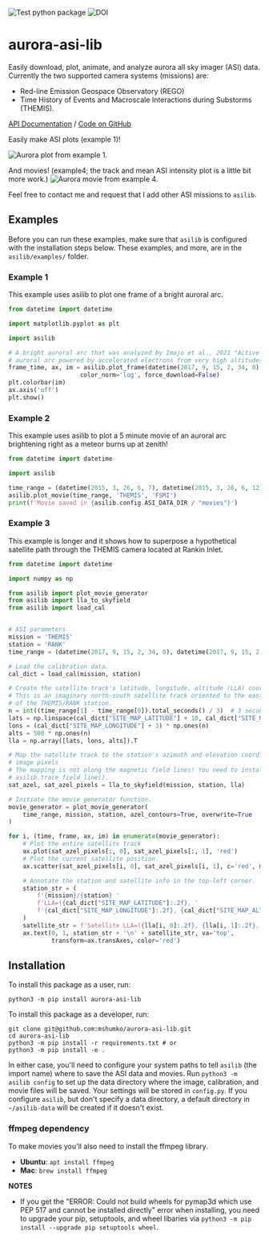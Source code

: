 ![Test python package](https://github.com/mshumko/aurora-asi-lib/workflows/Test%20python%20package/badge.svg) ![DOI](https://zenodo.org/badge/DOI/10.5281/zenodo.4746447.svg)

# aurora-asi-lib
Easily download, plot, animate, and analyze aurora all sky imager (ASI) data. Currently the two supported camera systems (missions) are: 
* Red-line Emission Geospace Observatory (REGO)
* Time History of Events and Macroscale Interactions during Substorms (THEMIS).

[API Documentation](https://aurora-asi-lib.readthedocs.io/) / [Code on GitHub](https://github.com/mshumko/aurora-asi-lib)


Easily make ASI plots (example 1)!

![Aurora plot from example 1.](https://github.com/mshumko/aurora-asi-lib/blob/main/images/example_1.png?raw=true)

And movies! (example4; the track and mean ASI intensity plot is a little bit more work.)
![Aurora movie from example 4.](https://github.com/mshumko/aurora-asi-lib/blob/main/images/20170915_023400_023557_themis_rank.gif?raw=true)

Feel free to contact me and request that I add other ASI missions to `asilib`.

## Examples
Before you can run these examples, make sure that `asilib` is configured with the installation steps below. These examples, and more, are in the `asilib/examples/` folder.

### Example 1
This example uses asilib to plot one frame of a bright auroral arc.
```python
from datetime import datetime

import matplotlib.pyplot as plt

import asilib

# A bright auroral arc that was analyzed by Imajo et al., 2021 "Active 
# auroral arc powered by accelerated electrons from very high altitudes"
frame_time, ax, im = asilib.plot_frame(datetime(2017, 9, 15, 2, 34, 0), 'THEMIS', 'RANK', 
                    color_norm='log', force_download=False)
plt.colorbar(im)
ax.axis('off')
plt.show()
```

### Example 2
This example uses asilib to plot a 5 minute movie of an auroral arc brightening right as a meteor burns up at zenith!

```python
from datetime import datetime

import asilib

time_range = (datetime(2015, 3, 26, 6, 7), datetime(2015, 3, 26, 6, 12))
asilib.plot_movie(time_range, 'THEMIS', 'FSMI')
print(f'Movie saved in {asilib.config.ASI_DATA_DIR / "movies"}')
```

### Example 3
This example is longer and it shows how to superpose a hypothetical satellite path through the THEMIS camera located at Rankin Inlet.

```python
from datetime import datetime

import numpy as np

from asilib import plot_movie_generator
from asilib import lla_to_skyfield
from asilib import load_cal


# ASI parameters
mission = 'THEMIS'
station = 'RANK'
time_range = (datetime(2017, 9, 15, 2, 34, 0), datetime(2017, 9, 15, 2, 36, 0))

# Load the calibration data.
cal_dict = load_cal(mission, station)

# Create the satellite track's latitude, longitude, altitude (LLA) coordinates.
# This is an imaginary north-south satellite track oriented to the east
# of the THEMIS/RANK station.
n = int((time_range[1] - time_range[0]).total_seconds() / 3)  # 3 second cadence.
lats = np.linspace(cal_dict["SITE_MAP_LATITUDE"] + 10, cal_dict["SITE_MAP_LATITUDE"] - 10, n)
lons = (cal_dict["SITE_MAP_LONGITUDE"] + 3) * np.ones(n)
alts = 500 * np.ones(n)
lla = np.array([lats, lons, alts]).T

# Map the satellite track to the station's azimuth and elevation coordinates as well as the
# image pixels
# The mapping is not along the magnetic field lines! You need to install IRBEM and then use
# asilib.trace_field_line().
sat_azel, sat_azel_pixels = lla_to_skyfield(mission, station, lla)

# Initiate the movie generator function.
movie_generator = plot_movie_generator(
    time_range, mission, station, azel_contours=True, overwrite=True
)

for i, (time, frame, ax, im) in enumerate(movie_generator):
    # Plot the entire satellite track
    ax.plot(sat_azel_pixels[:, 0], sat_azel_pixels[:, 1], 'red')
    # Plot the current satellite position.
    ax.scatter(sat_azel_pixels[i, 0], sat_azel_pixels[i, 1], c='red', marker='x', s=100)

    # Annotate the station and satellite info in the top-left corner.
    station_str = (
        f'{mission}/{station} '
        f'LLA=({cal_dict["SITE_MAP_LATITUDE"]:.2f}, '
        f'{cal_dict["SITE_MAP_LONGITUDE"]:.2f}, {cal_dict["SITE_MAP_ALTITUDE"]:.2f})'
    )
    satellite_str = f'Satellite LLA=({lla[i, 0]:.2f}, {lla[i, 1]:.2f}, {lla[i, 2]:.2f})'
    ax.text(0, 1, station_str + '\n' + satellite_str, va='top', 
            transform=ax.transAxes, color='red')
```

## Installation
To install this package as a user, run:

```shell
python3 -m pip install aurora-asi-lib
```

To install this package as a developer, run:

```shell
git clone git@github.com:mshumko/aurora-asi-lib.git
cd aurora-asi-lib
python3 -m pip install -r requirements.txt # or
python3 -m pip install -e .
```


In either case, you'll need to configure your system paths to tell `asilib` (the import name) where to save the ASI data and movies. Run ```python3 -m asilib config``` to set up the data directory where the image, calibration, and movie files will be saved. Your settings will be stored in `config.py`. If you configure `asilib`, but don't specify a data directory, a default directory in `~/asilib-data` will be created if it doesn't exist.

### ffmpeg dependency
To make  movies you'll also need to install the ffmpeg library.
 - **Ubuntu**: ```apt install ffmpeg```
 - **Mac**: ```brew install ffmpeg```

__NOTES__
- If you get the "ERROR: Could not build wheels for pymap3d which use PEP 517 and cannot be installed directly" error when installing, you need to upgrade your pip, setuptools, and wheel libaries via ```python3 -m pip install --upgrade pip setuptools wheel```.
